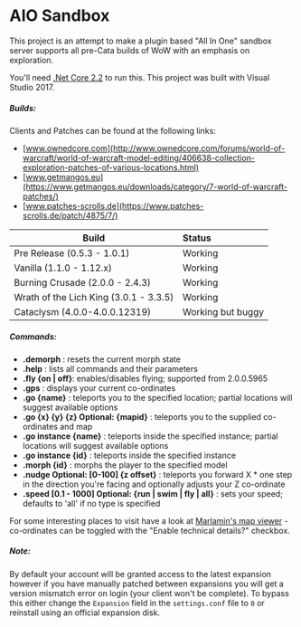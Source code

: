 # AIO Sandbox

This project is an attempt to make a plugin based "All In One" sandbox server supports all pre-Cata builds of WoW with an emphasis on exploration.

You'll need [.Net Core 2.2](https://dotnet.microsoft.com/download/dotnet-core/2.2) to run this. This project was built with Visual Studio 2017.

##### Builds: #####
Clients and Patches can be found at the following links:
- [www.ownedcore.com](http://www.ownedcore.com/forums/world-of-warcraft/world-of-warcraft-model-editing/406638-collection-exploration-patches-of-various-locations.html)
- [www.getmangos.eu](https://www.getmangos.eu/downloads/category/7-world-of-warcraft-patches/)
- [www.patches-scrolls.de](https://www.patches-scrolls.de/patch/4875/7/)


| Build                                  | Status            |
| -------------------------------------- | :---------------- |
| Pre Release (0.5.3 - 1.0.1)            | Working           |
| Vanilla (1.1.0 - 1.12.x)               | Working           |
| Burning Crusade (2.0.0 - 2.4.3)        | Working           |
| Wrath of the Lich King (3.0.1 - 3.3.5) | Working           |
| Cataclysm (4.0.0-4.0.0.12319)          | Working but buggy |

##### Commands: #####
* **.demorph** : resets the current morph state
* **.help** : lists all commands and their parameters
* **.fly {on | off}**: enables/disables flying; supported from 2.0.0.5965
* **.gps** : displays your current co-ordinates
* **.go {name}** : teleports you to the specified location; partial locations will suggest available options
* **.go {x} {y} {z} Optional: {mapid}** : teleports you to the supplied co-ordinates and map
* **.go instance {name}** : teleports inside the specified instance; partial locations will suggest available options
* **.go instance {id}** : teleports inside the specified instance
* **.morph {id}** : morphs the player to the specified model
* **.nudge Optional: [0-100] {z offset}** : teleports you forward X * one step in the direction you're facing and optionally adjusts your Z co-ordinate
* **.speed [0.1 - 1000] Optional: {run | swim | fly | all}** : sets your speed; defaults to 'all' if no type is specified

For some interesting places to visit have a look at [Marlamin's map viewer](https://newmaps.marlam.in) - co-ordinates can be toggled with the "Enable technical details?" checkbox.

##### Note: ######
By default your account will be granted access to the latest expansion however if you have manually patched between expansions you will get a version mismatch error on login (your client won't be complete). To bypass this either change the `Expansion` field in the `settings.conf` file to `0` or reinstall using an official expansion disk.